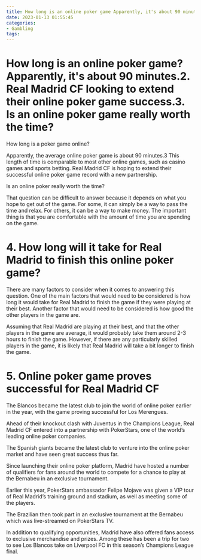 ```yaml
---
title: How long is an online poker game Apparently, it's about 90 minutes.2. Real Madrid CF looking to extend their online poker game success.3. Is an online poker game really worth the time
date: 2023-01-13 01:55:45
categories:
- Gambling
tags:
---
```



#  How long is an online poker game? Apparently, it's about 90 minutes.2. Real Madrid CF looking to extend their online poker game success.3. Is an online poker game really worth the time?

How long is a poker game online?

Apparently, the average online poker game is about 90 minutes.3 This length of time is comparable to most other online games, such as casino games and sports betting. Real Madrid CF is hoping to extend their successful online poker game record with a new partnership.

Is an online poker really worth the time?

That question can be difficult to answer because it depends on what you hope to get out of the game. For some, it can simply be a way to pass the time and relax. For others, it can be a way to make money. The important thing is that you are comfortable with the amount of time you are spending on the game.

# 4.  How long will it take for Real Madrid to finish this online poker game? 

There are many factors to consider when it comes to answering this question. One of the main factors that would need to be considered is how long it would take for Real Madrid to finish the game if they were playing at their best. Another factor that would need to be considered is how good the other players in the game are.

Assuming that Real Madrid are playing at their best, and that the other players in the game are average, it would probably take them around 2-3 hours to finish the game. However, if there are any particularly skilled players in the game, it is likely that Real Madrid will take a bit longer to finish the game.

# 5. Online poker game proves successful for Real Madrid CF

The Blancos became the latest club to join the world of online poker earlier in the year, with the game proving successful for Los Merengues.

Ahead of their knockout clash with Juventus in the Champions League, Real Madrid CF entered into a partnership with PokerStars, one of the world’s leading online poker companies.

The Spanish giants became the latest club to venture into the online poker market and have seen great success thus far.

Since launching their online poker platform, Madrid have hosted a number of qualifiers for fans around the world to compete for a chance to play at the Bernabeu in an exclusive tournament.

Earlier this year, PokerStars ambassador Felipe Mojave was given a VIP tour of Real Madrid’s training ground and stadium, as well as meeting some of the players.

The Brazilian then took part in an exclusive tournament at the Bernabeu which was live-streamed on PokerStars TV.

In addition to qualifying opportunities, Madrid have also offered fans access to exclusive merchandise and prizes. Among these has been a trip for two to see Los Blancos take on Liverpool FC in this season’s Champions League final.
